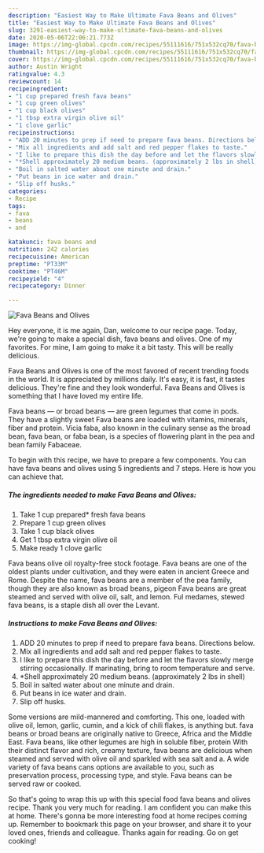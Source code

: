 ```yaml
---
description: "Easiest Way to Make Ultimate Fava Beans and Olives"
title: "Easiest Way to Make Ultimate Fava Beans and Olives"
slug: 3291-easiest-way-to-make-ultimate-fava-beans-and-olives
date: 2020-05-06T22:06:21.773Z
image: https://img-global.cpcdn.com/recipes/55111616/751x532cq70/fava-beans-and-olives-recipe-main-photo.jpg
thumbnail: https://img-global.cpcdn.com/recipes/55111616/751x532cq70/fava-beans-and-olives-recipe-main-photo.jpg
cover: https://img-global.cpcdn.com/recipes/55111616/751x532cq70/fava-beans-and-olives-recipe-main-photo.jpg
author: Austin Wright
ratingvalue: 4.3
reviewcount: 14
recipeingredient:
- "1 cup prepared fresh fava beans"
- "1 cup green olives"
- "1 cup black olives"
- "1 tbsp extra virgin olive oil"
- "1 clove garlic"
recipeinstructions:
- "ADD 20 minutes to prep if need to prepare fava beans. Directions below."
- "Mix all ingredients and add salt and red pepper flakes to taste."
- "I like to prepare this dish the day before and let the flavors slowly merge stirring occasionally. If marinating, bring to room temperature and serve."
- "*Shell approximately 20 medium beans. (approximately 2 lbs in shell)"
- "Boil in salted water about one minute and drain."
- "Put beans in ice water and drain."
- "Slip off husks."
categories:
- Recipe
tags:
- fava
- beans
- and

katakunci: fava beans and 
nutrition: 242 calories
recipecuisine: American
preptime: "PT33M"
cooktime: "PT46M"
recipeyield: "4"
recipecategory: Dinner

---
```



![Fava Beans and Olives](https://img-global.cpcdn.com/recipes/55111616/751x532cq70/fava-beans-and-olives-recipe-main-photo.jpg)

Hey everyone, it is me again, Dan, welcome to our recipe page. Today, we're going to make a special dish, fava beans and olives. One of my favorites. For mine, I am going to make it a bit tasty. This will be really delicious.

Fava Beans and Olives is one of the most favored of recent trending foods in the world. It is appreciated by millions daily. It's easy, it is fast, it tastes delicious. They're fine and they look wonderful. Fava Beans and Olives is something that I have loved my entire life.

Fava beans — or broad beans — are green legumes that come in pods. They have a slightly sweet Fava beans are loaded with vitamins, minerals, fiber and protein. Vicia faba, also known in the culinary sense as the broad bean, fava bean, or faba bean, is a species of flowering plant in the pea and bean family Fabaceae.


To begin with this recipe, we have to prepare a few components. You can have fava beans and olives using 5 ingredients and 7 steps. Here is how you can achieve that.

<!--inarticleads1-->

##### The ingredients needed to make Fava Beans and Olives:

1. Take 1 cup prepared* fresh fava beans
1. Prepare 1 cup green olives
1. Take 1 cup black olives
1. Get 1 tbsp extra virgin olive oil
1. Make ready 1 clove garlic


Fava beans olive oil royalty-free stock footage. Fava beans are one of the oldest plants under cultivation, and they were eaten in ancient Greece and Rome. Despite the name, fava beans are a member of the pea family, though they are also known as broad beans, pigeon Fava beans are great steamed and served with olive oil, salt, and lemon. Ful medames, stewed fava beans, is a staple dish all over the Levant. 

<!--inarticleads2-->

##### Instructions to make Fava Beans and Olives:

1. ADD 20 minutes to prep if need to prepare fava beans. Directions below.
1. Mix all ingredients and add salt and red pepper flakes to taste.
1. I like to prepare this dish the day before and let the flavors slowly merge stirring occasionally. If marinating, bring to room temperature and serve.
1. *Shell approximately 20 medium beans. (approximately 2 lbs in shell)
1. Boil in salted water about one minute and drain.
1. Put beans in ice water and drain.
1. Slip off husks.


Some versions are mild-mannered and comforting. This one, loaded with olive oil, lemon, garlic, cumin, and a kick of chili flakes, is anything but. fava beans or broad beans are originally native to Greece, Africa and the Middle East. Fava beans, like other legumes are high in soluble fiber, protein With their distinct flavor and rich, creamy texture, fava beans are delicious when steamed and served with olive oil and sparkled with sea salt and a. A wide variety of fava beans cans options are available to you, such as preservation process, processing type, and style. Fava beans can be served raw or cooked. 

So that's going to wrap this up with this special food fava beans and olives recipe. Thank you very much for reading. I am confident you can make this at home. There's gonna be more interesting food at home recipes coming up. Remember to bookmark this page on your browser, and share it to your loved ones, friends and colleague. Thanks again for reading. Go on get cooking!
